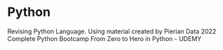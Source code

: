 # Python

Revising Python Language.
Using material created by Pierian Data
2022 Complete Python Bootcamp From Zero to Hero in Python - UDEMY
